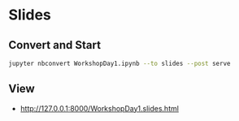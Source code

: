 # Slides

## Convert and Start

```bash
jupyter nbconvert WorkshopDay1.ipynb --to slides --post serve
```

## View

- http://127.0.0.1:8000/WorkshopDay1.slides.html